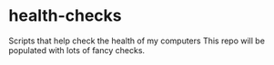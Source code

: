 # health-checks
Scripts that help check the health of my computers
This repo will be populated with lots of fancy checks.